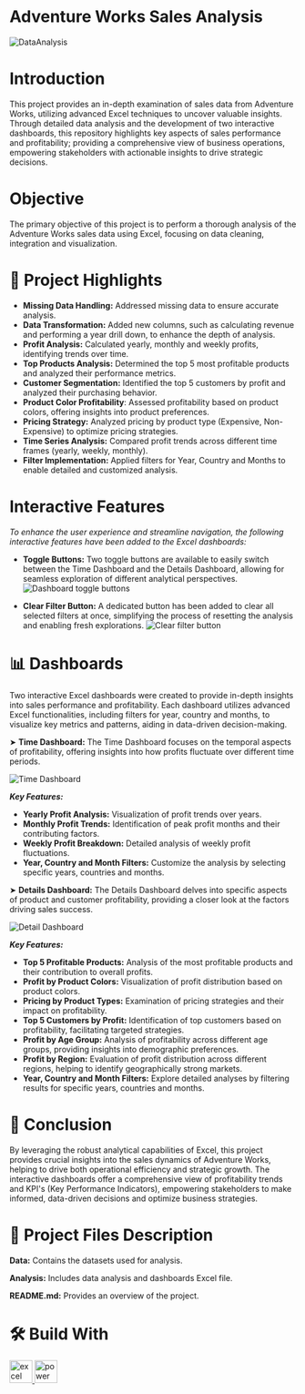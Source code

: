 # Adventure Works Sales Analysis
![DataAnalysis](https://github.com/user-attachments/assets/1a35e374-0b28-4246-a45e-8bb4eeb416a8)

# Introduction
This project provides an in-depth examination of sales data from Adventure Works, utilizing advanced Excel techniques to uncover valuable insights. Through detailed data analysis and the development of two interactive dashboards, this repository highlights key aspects of sales performance and profitability; providing a comprehensive view of business operations, empowering stakeholders with actionable insights to drive strategic decisions.

# Objective
The primary objective of this project is to perform a thorough analysis of the Adventure Works sales data using Excel, focusing on data cleaning, integration and visualization.

# 📝 Project Highlights
- **Missing Data Handling:** Addressed missing data to ensure accurate analysis.
- **Data Transformation:** Added new columns, such as calculating revenue and performing a year drill down, to enhance the depth of analysis.
- **Profit Analysis:** Calculated yearly, monthly and weekly profits, identifying trends over time.
- **Top Products Analysis:** Determined the top 5 most profitable products and analyzed their performance metrics.
- **Customer Segmentation:** Identified the top 5 customers by profit and analyzed their purchasing behavior.
- **Product Color Profitability**: Assessed profitability based on product colors, offering insights into product preferences.
- **Pricing Strategy:** Analyzed pricing by product type (Expensive, Non-Expensive) to optimize pricing strategies.
- **Time Series Analysis:** Compared profit trends across different time frames (yearly, weekly, monthly).
- **Filter Implementation:** Applied filters for Year, Country and Months to enable detailed and customized analysis.

# Interactive Features
*To enhance the user experience and streamline navigation, the following interactive features have been added to the Excel dashboards:*
- **Toggle Buttons:** Two toggle buttons are available to easily switch between the Time Dashboard and the Details Dashboard, allowing for seamless exploration of different analytical perspectives.
![Dashboard toggle buttons](https://github.com/user-attachments/assets/2252d533-06f7-4698-8bb7-40c654348a56)

- **Clear Filter Button:** A dedicated button has been added to clear all selected filters at once, simplifying the process of resetting the analysis and enabling fresh explorations.
![Clear filter button](https://github.com/user-attachments/assets/47274c77-191c-4007-9cc1-36db3a64aaa1)


# 📊 Dashboards
Two interactive Excel dashboards were created to provide in-depth insights into sales performance and profitability. Each dashboard utilizes advanced Excel functionalities, including filters for year, country and months, to visualize key metrics and patterns, aiding in data-driven decision-making.

➤ **Time Dashboard:**
The Time Dashboard focuses on the temporal aspects of profitability, offering insights into how profits fluctuate over different time periods.

![Time Dashboard](https://github.com/user-attachments/assets/0cdee52b-607e-463b-a825-648e36602abe)

***Key Features:***

- **Yearly Profit Analysis:** Visualization of profit trends over years.
- **Monthly Profit Trends:** Identification of peak profit months and their contributing factors.
- **Weekly Profit Breakdown:** Detailed analysis of weekly profit fluctuations.
- **Year, Country and Month Filters:** Customize the analysis by selecting specific years, countries and months.

➤ **Details Dashboard:**
The Details Dashboard delves into specific aspects of product and customer profitability, providing a closer look at the factors driving sales success.

![Detail Dashboard](https://github.com/user-attachments/assets/571a0689-7740-4304-8274-835c41c2ee89)

***Key Features:***

- **Top 5 Profitable Products:** Analysis of the most profitable products and their contribution to overall profits.
- **Profit by Product Colors:** Visualization of profit distribution based on product colors.
- **Pricing by Product Types:** Examination of pricing strategies and their impact on profitability.
- **Top 5 Customers by Profit:** Identification of top customers based on profitability, facilitating targeted strategies.
- **Profit by Age Group:** Analysis of profitability across different age groups, providing insights into demographic preferences.
- **Profit by Region:** Evaluation of profit distribution across different regions, helping to identify geographically strong markets.
- **Year, Country and Month Filters:** Explore detailed analyses by filtering results for specific years, countries and months.

# 📜 Conclusion
By leveraging the robust analytical capabilities of Excel, this project provides crucial insights into the sales dynamics of Adventure Works, helping to drive both operational efficiency and strategic growth. The interactive dashboards offer a comprehensive view of profitability trends and KPI's (Key Performance Indicators), empowering stakeholders to make informed, data-driven decisions and optimize business strategies.

# 💾 Project Files Description

**Data:** Contains the datasets used for analysis.

**Analysis:** Includes data analysis and dashboards Excel file.

**README.md:** Provides an overview of the project.

# 🛠️ Build With
<a href="https://www.microsoft.com/en-us/microsoft-365/excel" target="_blank" rel="noreferrer"> <img src="https://img.icons8.com/color/48/000000/microsoft-excel-2019--v1.png" alt="excel" width="40" height="40"/> </a>
<a href="https://www.microsoft.com/en-us/microsoft-365/excel" target="_blank" rel="noreferrer">
    <img src="https://olas.ie/wp-content/uploads/2022/10/PowerQuery-Logo.png" alt="power query" width="40" height="40"/> 
</a>






